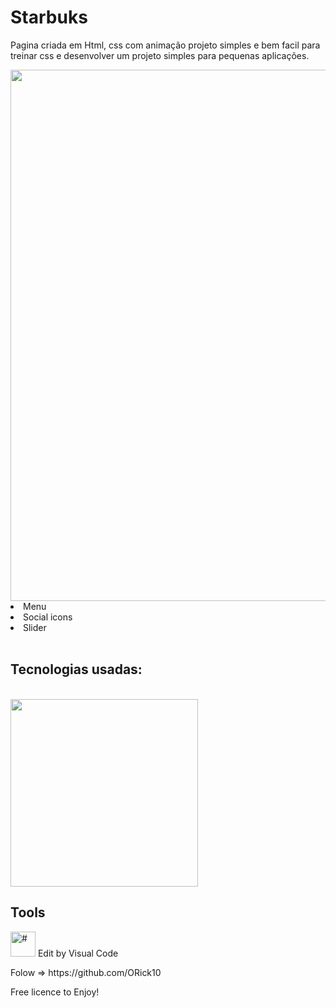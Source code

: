 # Starbuks
<p>Pagina criada em Html, css com animação 
projeto simples e bem facil para treinar css e desenvolver um projeto simples para pequenas aplicações.</p>

<img src="https://www.imagemhost.com.br/images/2021/01/23/starbucks-page.png" width="850">

<li>Menu</li>
<li>Social icons</li>
<li>Slider</li>
<br>
<h2>Tecnologias usadas:</h2>
<br>
<img src="https://www.pikpng.com/pngl/b/150-1506141_html-css-and-javascript-logo-html5-css3-js.png" width="300">
<tr>
<h2>Tools</h2>
<p><img src="https://cdn.worldvectorlogo.com/logos/visual-studio-code.svg" alt="#" width="40">
  Edit by Visual Code</p>
  <tr>
Folow => https://github.com/ORick10

Free licence to Enjoy!
